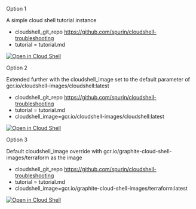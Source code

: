 Option 1

A simple cloud shell tutorial instance

 - cloudshell_git_repo https://github.com/spurin/cloudshell-troubleshooting
 - tutorial = tutorial.md

[![Open in Cloud Shell](https://gstatic.com/cloudssh/images/open-btn.svg)](https://ssh.cloud.google.com/cloudshell/open?cloudshell_git_repo=https://github.com/spurin/cloudshell_testing.git&cloudshell_tutorial=tutorial.md)

Option 2

Extended further with the cloudshell_image set to the default parameter of gcr.io/cloudshell-images/cloudshell:latest

 - cloudshell_git_repo https://github.com/spurin/cloudshell-troubleshooting
 - tutorial = tutorial.md
 - cloudshell_image=gcr.io/cloudshell-images/cloudshell:latest

[![Open in Cloud Shell](https://gstatic.com/cloudssh/images/open-btn.svg)](https://ssh.cloud.google.com/cloudshell/open?cloudshell_git_repo=https://github.com/spurin/cloudshell_testing.git&cloudshell_tutorial=tutorial.md&cloudshell_image=gcr.io/cloudshell-images/cloudshell:latest)

Option 3

Default cloudshell_image override with gcr.io/graphite-cloud-shell-images/terraform as the image

 - cloudshell_git_repo https://github.com/spurin/cloudshell-troubleshooting
 - tutorial = tutorial.md
 - cloudshell_image=gcr.io/graphite-cloud-shell-images/terraform:latest

[![Open in Cloud Shell](https://gstatic.com/cloudssh/images/open-btn.svg)](https://ssh.cloud.google.com/cloudshell/open?cloudshell_git_repo=https://github.com/spurin/cloudshell_testing.git&cloudshell_tutorial=tutorial.md&cloudshell_image=gcr.io/graphite-cloud-shell-images/terraform:latest)
